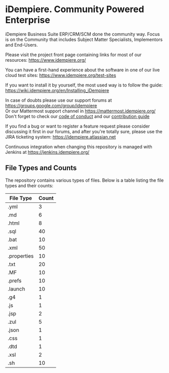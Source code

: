 # iDempiere. Community Powered Enterprise

iDempiere Business Suite ERP/CRM/SCM done the community way.  Focus is on the Community that includes Subject Matter Specialists, Implementors and End-Users.

Please visit the project front page containing links for most of our resources: https://www.idempiere.org/

You can have a first-hand experience about the software in one of our live cloud test sites: https://www.idempiere.org/test-sites

If you want to install it by yourself, the most used way is to follow the guide: https://wiki.idempiere.org/en/Installing_iDempiere

In case of doubts please use our support forums at https://groups.google.com/group/idempiere  
Or our Mattermost support channel in https://mattermost.idempiere.org/  
Don't forget to check our [code of conduct](CODE_OF_CONDUCT.md) and our [contribution guide](CONTRIBUTING.md)

If you find a bug or want to register a feature request please consider discussing it first in our forums, and after you're totally sure, please use the JIRA ticketing system: https://idempiere.atlassian.net

Continuous integration when changing this repository is managed with Jenkins at https://jenkins.idempiere.org/

## File Types and Counts

The repository contains various types of files. Below is a table listing the file types and their counts:

| File Type   | Count |
|-------------|-------|
| .yml        | 3     |
| .md         | 6     |
| .html       | 8     |
| .sql        | 40    |
| .bat        | 10    |
| .xml        | 50    |
| .properties | 10    |
| .txt        | 20    |
| .MF         | 10    |
| .prefs      | 10    |
| .launch     | 10    |
| .g4         | 1     |
| .js         | 1     |
| .jsp        | 2     |
| .zul        | 5     |
| .json       | 1     |
| .css        | 1     |
| .dtd        | 1     |
| .xsl        | 2     |
| .sh         | 10    |

